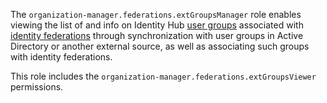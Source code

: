 The `organization-manager.federations.extGroupsManager` role enables viewing the list of and info on Identity Hub [user groups](../../../organization/concepts/groups.md) associated with [identity federations](../../../organization/concepts/add-federation.md) through synchronization with user groups in Active Directory or another external source, as well as associating such groups with identity federations.

This role includes the `organization-manager.federations.extGroupsViewer` permissions.
